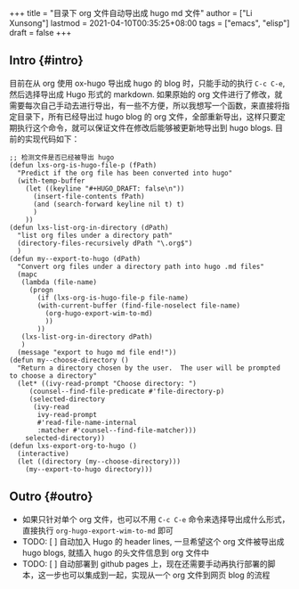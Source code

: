 +++
title = "目录下 org 文件自动导出成 hugo md 文件"
author = ["Li Xunsong"]
lastmod = 2021-04-10T00:35:25+08:00
tags = ["emacs", "elisp"]
draft = false
+++

## Intro {#intro}

目前在从 org 使用 ox-hugo 导出成 hugo 的 blog 时，只能手动的执行 `C-c C-e`, 然后选择导出成 Hugo 形式的 markdown. 如果原始的 org 文件进行了修改，就需要每次自己手动去进行导出，有一些不方便，所以我想写一个函数，来直接将指定目录下，所有已经导出过 hugo blog 的 org 文件，全部重新导出，这样只要定期执行这个命令，就可以保证文件在修改后能够被更新地导出到 hugo blogs. 目前的实现代码如下：

```emacs-lisp
;; 检测文件是否已经被导出 hugo
(defun lxs-org-is-hugo-file-p (fPath)
  "Predict if the org file has been converted into hugo"
  (with-temp-buffer
    (let ((keyline "#+HUGO_DRAFT: false\n"))
	  (insert-file-contents fPath)
	  (and (search-forward keyline nil t) t)
	  )
    ))
(defun lxs-list-org-in-directory (dPath)
  "list org files under a directory path"
  (directory-files-recursively dPath "\.org$")
  )
(defun my--export-to-hugo (dPath)
  "Convert org files under a directory path into hugo .md files"
  (mapc
   (lambda (file-name)
     (progn
       (if (lxs-org-is-hugo-file-p file-name)
	   (with-current-buffer (find-file-noselect file-name)
	     (org-hugo-export-wim-to-md)
	     ))
       ))
   (lxs-list-org-in-directory dPath)
   )
  (message "export to hugo md file end!"))
(defun my--choose-directory ()
  "Return a directory chosen by the user.  The user will be prompted
to choose a directory"
  (let* ((ivy-read-prompt "Choose directory: ")
	 (counsel--find-file-predicate #'file-directory-p)
	 (selected-directory
	  (ivy-read
	   ivy-read-prompt
	   #'read-file-name-internal
	   :matcher #'counsel--find-file-matcher)))
    selected-directory))
(defun lxs-export-org-to-hugo ()
  (interactive)
  (let ((directory (my--choose-directory)))
    (my--export-to-hugo directory)))
```


## Outro {#outro}

-   如果只针对单个 org 文件，也可以不用 `C-c C-e` 命令来选择导出成什么形式，直接执行 `org-hugo-export-wim-to-md` 即可
-   TODO: [ ] 自动加入 Hugo 的 header lines, 一旦希望这个 org 文件被导出成 hugo blogs, 就插入 hugo 的头文件信息到 org 文件中
-   TODO: [ ] 自动部署到 github pages 上，现在还需要手动再执行部署的脚本，这一步也可以集成到一起，实现从一个 org 文件到网页 blog 的流程
